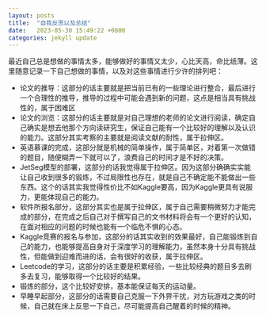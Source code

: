 ```yaml
---
layout: posts
title:  "自我反思以及总结"
date:   2023-05-30 15:49:22 +0800
categories: jekyll update
---
```


最近自己总是想做的事情太多，能够做好的事情又太少，心比天高，命比纸薄。这里随意记录一下自己想做的事情，以及对这些事情进行少许的排列吧：  
- 论文的推导：这部分的话主要就是把当前已有的一些理论进行整合，最后进行一个合理性的推导，推导的过程中可能会遇到新的问题，这点是相当具有挑战性的，属于困难区
- 论文的浏览：这部分的话主要就是对自己理想的老师的论文进行阅读，确定自己确实是想去他那个方向读研究生，保证自己能有一个比较好的理解以及认识的能力。这部分其实考察的主要就是阅读文献的耐性，属于拉伸区。
- 英语慕课的完成，这部分就是机械的简单操作，属于简单区，对着第一次做错的题目，随便糊弄一下就可以了，浪费自己的时间才是不好的决策。
- JetSeg模型的部署，这部分的话我觉得属于拉伸区。因为这部分确确实实能让自己收到很多的锻炼，不过局限性也存在，就是自己不确定能不能做出一些东西。这个的话其实我觉得性价比不如Kaggle要高，因为Kaggle更具有说服力，更能体现自己的能力。
- 软件所报名部分，这部分其实也是属于拉伸区，属于自己需要稍微努力才能完成的部分，在完成之后自己对于撰写自己的文书材料将会有一个更好的认知，在面对相应的问题的时候也能有一个临危不惧的心态。
- Kaggle竞赛的报名与参加，这部分的话其实收到的效果最好，自己能锻炼到自己的能力，也能够提高自身对于深度学习的理解能力，虽然本身十分具有挑战性，但能做到迎难而进的话，会有很好的收获，属于拉伸区。
- Leetcode的学习，这部分的话主要是积累经验，一些比较经典的题目多去刷多去复习，能够取得一个比较好的结果。
- 锻炼的部分，这个比较好安排，基本能保证每天的运动量。
- 早睡早起部分，这部分的话需要自己克服一下外界干扰，对方玩游戏之类的时候，自己就在床上反思一下自己，尽可能提高自己醒着的时候的精神。